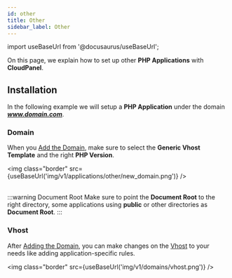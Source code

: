 ```yaml
---
id: other
title: Other
sidebar_label: Other
---
```


import useBaseUrl from '@docusaurus/useBaseUrl';

On this page, we explain how to set up other **PHP Applications** with **CloudPanel**.

## Installation

In the following example we will setup a **PHP Application** under the domain ***www.domain.com***.

### Domain

When you [Add the Domain](../frontend-area/domains#adding-a-domain), make sure to select the **Generic Vhost Template** and the right **PHP Version**.

<img class="border" src={useBaseUrl('img/v1/applications/other/new_domain.png')} /> <br /><br />

:::warning Document Root
Make sure to point the **Document Root** to the right directory, some applications using **public** or other directories as **Document Root**.
:::

### Vhost

After [Adding the Domain](../frontend-area/domains#adding-a-domain), you can make changes on the [Vhost](domains#vhost) to your needs like adding application-specific rules.

<img class="border" src={useBaseUrl('img/v1/domains/vhost.png')} />


